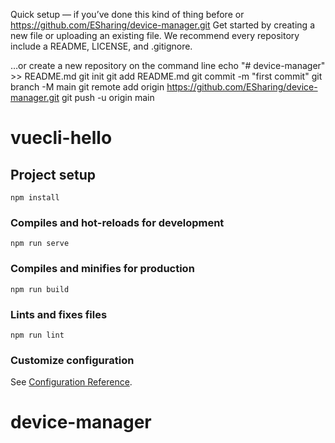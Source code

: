Quick setup — if you’ve done this kind of thing before
or	
https://github.com/ESharing/device-manager.git
Get started by creating a new file or uploading an existing file. We recommend every repository include a README, LICENSE, and .gitignore.

…or create a new repository on the command line
echo "# device-manager" >> README.md
git init
git add README.md
git commit -m "first commit"
git branch -M main
git remote add origin https://github.com/ESharing/device-manager.git
git push -u origin main

# vuecli-hello

## Project setup
```
npm install
```

### Compiles and hot-reloads for development
```
npm run serve
```

### Compiles and minifies for production
```
npm run build
```

### Lints and fixes files
```
npm run lint
```

### Customize configuration
See [Configuration Reference](https://cli.vuejs.org/config/).
# device-manager
